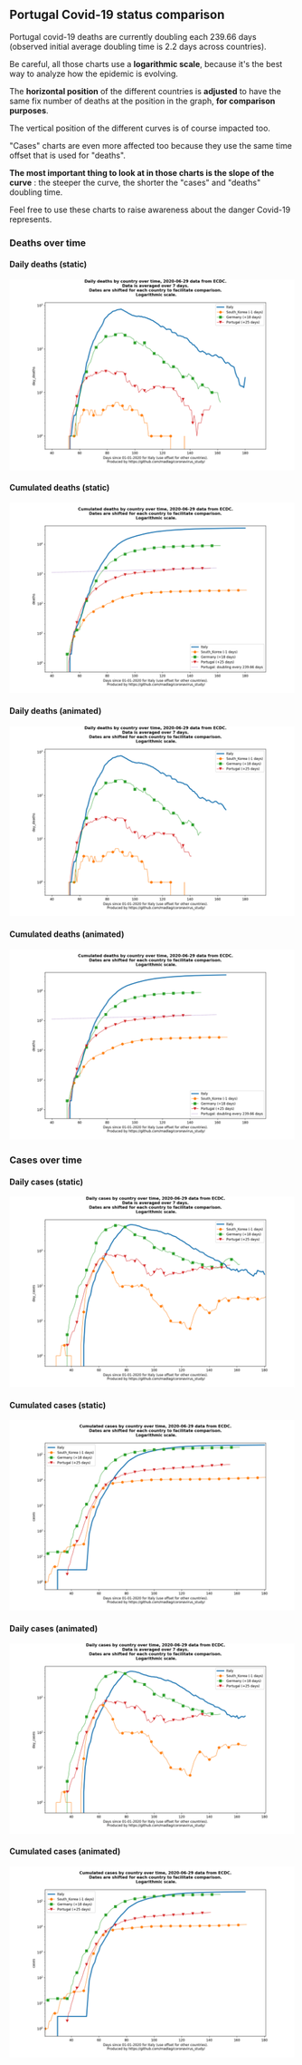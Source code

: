 ## Portugal Covid-19 status comparison 

Portugal covid-19 deaths are currently doubling each 239.66 days (observed initial average doubling time is 2.2 days across countries).



Be careful, all those charts use a **logarithmic scale**, because it's the best way to analyze how the epidemic is evolving.
 
The **horizontal position** of the different countries is **adjusted** to have the same fix number of deaths at the position in the graph, **for comparison purposes**.

The vertical position of the different curves is of course impacted too.

"Cases" charts are even more affected too because they use the same time offset that is used for "deaths".

**The most important thing to look at in those charts is the slope of the curve** : the steeper the curve, the shorter the "cases" and "deaths" doubling time.

Feel free to use these charts to raise awareness about the danger Covid-19 represents. 


 
### Deaths over time
 
#### Daily deaths (static)
![Portugal covid-19 daily deaths static chart](https://raw.githubusercontent.com/madlag/coronavirus_study/master/notebooks/graphs/2020-06-29/countries/Portugal/2020-06-29_Portugal_day_deaths.png "Portugal covid-19 day_deaths static chart")   
 
#### Cumulated deaths (static)
![Portugal covid-19 cumulated deaths static chart](https://raw.githubusercontent.com/madlag/coronavirus_study/master/notebooks/graphs/2020-06-29/countries/Portugal/2020-06-29_Portugal_deaths.png "Portugal covid-19 deaths static chart")   
 
#### Daily deaths (animated)
![Portugal covid-19 daily deaths animated chart](https://raw.githubusercontent.com/madlag/coronavirus_study/master/notebooks/graphs/2020-06-29/countries/Portugal/2020-06-29_Portugal_day_deaths.gif "Portugal covid-19 day_deaths animated chart")   
 
#### Cumulated deaths (animated)
![Portugal covid-19 cumulated deaths animated chart](https://raw.githubusercontent.com/madlag/coronavirus_study/master/notebooks/graphs/2020-06-29/countries/Portugal/2020-06-29_Portugal_deaths.gif "Portugal covid-19 deaths animated chart")   

 
### Cases over time
 
#### Daily cases (static)
![Portugal covid-19 daily cases static chart](https://raw.githubusercontent.com/madlag/coronavirus_study/master/notebooks/graphs/2020-06-29/countries/Portugal/2020-06-29_Portugal_day_cases.png "Portugal covid-19 day_cases static chart")   
 
#### Cumulated cases (static)
![Portugal covid-19 cumulated cases static chart](https://raw.githubusercontent.com/madlag/coronavirus_study/master/notebooks/graphs/2020-06-29/countries/Portugal/2020-06-29_Portugal_cases.png "Portugal covid-19 cases static chart")   
 
#### Daily cases (animated)
![Portugal covid-19 daily cases animated chart](https://raw.githubusercontent.com/madlag/coronavirus_study/master/notebooks/graphs/2020-06-29/countries/Portugal/2020-06-29_Portugal_day_cases.gif "Portugal covid-19 day_cases animated chart")   
 
#### Cumulated cases (animated)
![Portugal covid-19 cumulated cases animated chart](https://raw.githubusercontent.com/madlag/coronavirus_study/master/notebooks/graphs/2020-06-29/countries/Portugal/2020-06-29_Portugal_cases.gif "Portugal covid-19 cases animated chart")   

